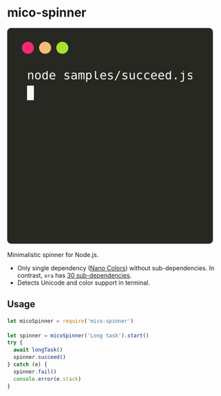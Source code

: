 # mico-spinner

<img src="./terminal-screenshot.svg" alt="screenshot">


Minimalistic spinner for Node.js.

* Only single dependency ([Nano Colors](https://github.com/ai/nanocolors)) without sub-dependencies. In contrast, `ora` has [30 sub-dependencies](https://npm.anvaka.com/#/view/2d/ora).
* Detects Unicode and color support in terminal.

## Usage

```js
let micoSpinner = require('mico-spinner')

let spinner = micoSpinner('Long task').start()
try {
  await longTask()
  spinner.succeed()
} catch (e) {
  spinner.fail()
  console.error(e.stack)
}
```
